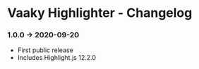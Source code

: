 # Vaaky Highlighter - Changelog

### 1.0.0 &#8594; 2020-09-20

- First public release
- Includes Highlight.js 12.2.0